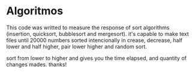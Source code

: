 # Algoritmos
This code was writted to measure the response of  sort algorithms (insertion, quicksort, bubblesort and mergesort). 
it's capable to make text files until 20000 numbers sorted intencionally in crease, decrease, half lower and half higher, pair lower higher
and random sort.

sort from lower to higher and gives you the time elapsed, and quantity of changes mades.
thanks!
